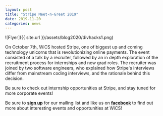 ```yaml
---
layout: post
title: "Stripe Meet-n-Greet 2019"
date: 2019-11-20
categories: news
---
```


![Flyer]({{ site.url }}/assets/blog2020/divhacks1.png)

On October 7th, WiCS hosted Stripe, one of biggest up and coming technology unicorns that is revolutionizing online payments. The event consisted of a talk by a recruiter, followed by an in depth exploration of the recruitment process for internships and new grad roles. The recruiter was joined by two software engineers, who explained how Stripe's interviews differ from mainstream coding interviews, and the rationale behind this decision.

Be sure to check out internship opportunities at Stripe, and stay tuned for more corporate events!

Be sure to [**sign up**][mailinglist] for our mailing list and like us on [**facebook**][facebook] to find out more about interesting events and opportunities at WiCS! 

[mailinglist]: http://columbia.us9.list-manage.com/subscribe?u=4c6a1c710f8ab9cce10272368&id=593b5faa43
[facebook]:https://www.facebook.com/CUWICS
